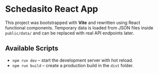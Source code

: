 # Schedasito React App

This project was bootstrapped with **Vite** and rewritten using React functional components.
Temporary data is loaded from JSON files inside `public/data/` and can be replaced with real API endpoints later.

## Available Scripts

- `npm run dev` – start the development server with hot reload.
- `npm run build` – create a production build in the `dist` folder.

